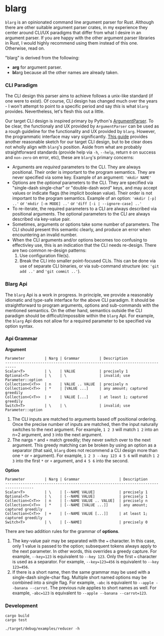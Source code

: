 # blarg
`blarg` is an opinionated command line argument parser for Rust.
Although there are other suitable argument parser crates, in my experience they center around CLI/UX paradigms that differ from what I desire in an argument parser.
If you are happy with the other argument parser libraries in Rust, I would highly recommend using them instead of this one.
Otherwise, read on.

"blarg" is derived from the following:
* **arg** for argument parser.
* **bl**arg because all the other names are already taken.

### CLI Paradigm
The CLI design this parser aims to achieve follows a unix-like standard (if one were to exist).
Of course, CLI design has changed much over the years - I won't attempt to point to a specific period and say *this* is what `blarg` provides.
Nevertheless, let's flesh this out a little.

Our target CLI design is inspired primary by Python's [ArgumentParser](https://docs.python.org/3/library/argparse.html).
To be clear, the functionaly and UX provided by `ArgumentParser` can be used as a rough guideline for the functionality and UX provided by `blarg`.
However, the programmatic interface may vary significantly.
[This guide](https://clig.dev) provides another reasonable sketch for our target CLI design, but to be clear does not wholly align with `blarg`'s position.
Aside from what are probably straightforward standards (provide help via `-h`, `--help`, return `0` on success and `non-zero` on error, etc), these are `blarg`'s primary concerns:

* Arguments are *required* parameters to the CLI.
They are always positional.
Their order is important to the program semantics.
They are never specified via some key.
Example of an argument: `'mkdir NAME'`
* Options are the *optional* parameters to the CLI.
They are specified via "single-dash single-char" or "double-dash word" keys, and may accept values or indicate flags (the implicit boolean value).
Their order is not important to the program semantics.
Example of an option: `'mkdir [-p] ..'` or `'mkdir [-m MODE] ..'` or `'diff [-i | --ignore-case] ..'`
* To re-iterate, the required parameters to a CLI are always described via positional arguments.
The optional parameters to the CLI are always described via key-value pair.
* Sometimes, arguments or options take some number of parameters.
The CLI should present this semantic clearly, and produce an error when encountering an invalid number.
* When the CLI arguments and/or options becomes too confusing to effectivley use, this is an indication that the CLI needs re-design.
There are two common re-design patterns:
    1. Use configuration file(s).
    2. Break the CLI into smaller point-focused CLIs.
       This can be done via use of separate CLI binaries, or via sub-command structure (ex: `'git add ..'` and `'git commit ..'`).

### Blarg Api
The `blarg` Api is a work in progress.
In principle, we provide a reasonably idiomatic and type-safe interface for the above CLI paradigm.
It should be straightforward to program arguments, options and sub-commands with the mentioned semantics.
On the other hand, semantics outside the CLI paradigm should be difficult/impossible within the `blarg` Api.
For example, the `blarg` Api does not allow for a required parameter to be specified via option syntax.

### Api Grammar

**Argument**
```
Parameter         | Narg | Grammar         | Description
---------------------------------------------------------------------------
Scalar<T>         | \    | VALUE           | precisely 1
Optional<T>       | \    | \               | invalid; use Parameter::option
Collection<C<T>>  | n    | VALUE .. VALUE  | precisely n
Collection<C<T>>  | *    | [VALUE ...]     | any amount; captured greedily
Collection<C<T>>  | +    | VALUE [...]     | at least 1; captured greedily
Switch<T>         | \    | \               | invalid; use Parameter::option
```

1. The CLI inputs are matched to arguments based off positional ordering.
Once the precise number of inputs are matched, then the input naturally switches to the next argument.
For example, `1 2 3` will match `1 2` into an n=2 argument, and `3` into the next argument.
2. The nargs `*` and `+` match greedily; they never switch over to the next argument.
This greedy matching can be broken by using an option as a separator (that said, `blarg` does not recommend a CLI design more than one `*` or `+` argument).
For example, `1 2 3 --key 123 4 5 6` will match `1 2 3` into the first `*` or `+` argument, and `4 5 6` into the second.


**Option**
```
Parameter         | Narg | Grammar                  | Description
-----------------------------------------------------------------------------------
Scalar<T>         | \    | [--NAME VALUE]           | precisely 1
Optional<T>       | \    | [--NAME VALUE]           | precisely 1
Collection<C<T>>  | n    | [--NAME VALUE .. VALUE]  | precisely n
Collection<C<T>>  | *    | [--NAME [VALUE ...]]     | any amount; captured greedily
Collection<C<T>>  | +    | [--NAME VALUE [...]]     | at least 1; captured greedily
Switch<T>         | \    | [--NAME]                 | precisely 0
```
There are two addition rules for the grammar of **options**.

1. The key-value pair may be separated with the `=` character.
In this case, only 1 value is passed to the option; subsequent tokens always apply to the next parameter.
In other words, this overrides a greedy capture.
For example, `--key=123` is equivalent to `--key 123`.
Only the first `=` character is used as a separator.
For example, `--key=123=456` is equivalent to `--key 123=456`.
2. If there is a short name, then the same grammar may be used with a single-dash single-char flag.
Multiple short named options may be combined into a single flag.
For example, `-abc` is equivalent to `--apple --banana --carrot`.
The previous rule applies to short names as well.
For example, `-abc=123` is equivalent to `--apple --banana --carrot=123`.


### Development

    cargo build
    cargo test

    ./target/debug/examples/reducer -h

